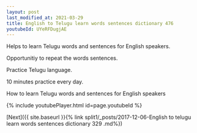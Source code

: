 ```yaml
---
layout: post
last_modified_at: 2021-03-29
title: English to Telugu learn words sentences dictionary 476 
youtubeId: UYeRFDugjAE
---
```

 
 
Helps to learn Telugu words and sentences for English speakers.

Opportunitiy to repeat the words sentences. 

Practice Telugu language. 
 
10 minutes practice every day. 
 
How to learn Telugu words and sentences for English speakers 
 
{% include youtubePlayer.html id=page.youtubeId %}
 
 
[Next]({{ site.baseurl }}{% link  split1/_posts/2017-12-06-English to telugu learn words sentences dictionary 329 .md%})
 
